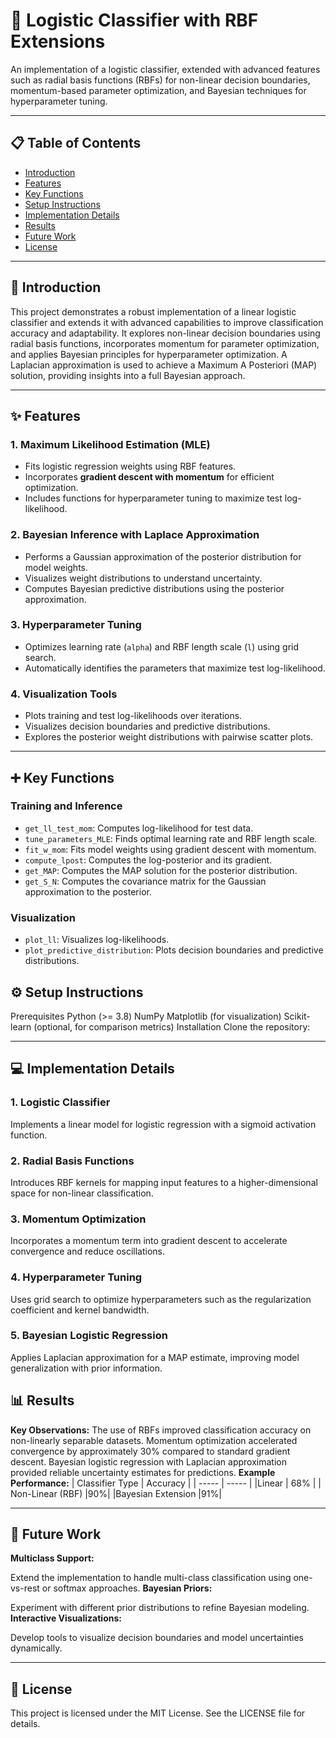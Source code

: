 
# 🧠 Logistic Classifier with RBF Extensions
An implementation of a logistic classifier, extended with advanced features such as radial basis functions (RBFs) for non-linear decision boundaries, momentum-based parameter optimization, and Bayesian techniques for hyperparameter tuning.

---
## 📋 Table of Contents

- [Introduction](#introduction)
- [Features](#features)
- [Key Functions](#key-functions)
- [Setup Instructions](#setup-instructions)
- [Implementation Details](#implementation-details)
- [Results](#results)
- [Future Work](#future-work)
- [License](#license)

  
---

## 📖 Introduction
This project demonstrates a robust implementation of a linear logistic classifier and extends it with advanced capabilities to improve classification accuracy and adaptability. It explores non-linear decision boundaries using radial basis functions, incorporates momentum for parameter optimization, and applies Bayesian principles for hyperparameter optimization. A Laplacian approximation is used to achieve a Maximum A Posteriori (MAP) solution, providing insights into a full Bayesian approach.


---

## ✨ Features

### 1. **Maximum Likelihood Estimation (MLE)**
- Fits logistic regression weights using RBF features.
- Incorporates **gradient descent with momentum** for efficient optimization.
- Includes functions for hyperparameter tuning to maximize test log-likelihood.

### 2. **Bayesian Inference with Laplace Approximation**
- Performs a Gaussian approximation of the posterior distribution for model weights.
- Visualizes weight distributions to understand uncertainty.
- Computes Bayesian predictive distributions using the posterior approximation.

### 3. **Hyperparameter Tuning**
- Optimizes learning rate (`alpha`) and RBF length scale (`l`) using grid search.
- Automatically identifies the parameters that maximize test log-likelihood.

### 4. **Visualization Tools**
- Plots training and test log-likelihoods over iterations.
- Visualizes decision boundaries and predictive distributions.
- Explores the posterior weight distributions with pairwise scatter plots.

---
## ➕ Key Functions
### **Training and Inference**
- `get_ll_test_mom`: Computes log-likelihood for test data.
- `tune_parameters_MLE`: Finds optimal learning rate and RBF length scale.
- `fit_w_mom`: Fits model weights using gradient descent with momentum.
- `compute_lpost`: Computes the log-posterior and its gradient.
- `get_MAP`: Computes the MAP solution for the posterior distribution.
- `get_S_N`: Computes the covariance matrix for the Gaussian approximation to the posterior.
### **Visualization**
- `plot_ll`: Visualizes log-likelihoods.
- `plot_predictive_distribution`: Plots decision boundaries and predictive distributions.

## ⚙️ Setup Instructions
Prerequisites
Python (>= 3.8)
NumPy
Matplotlib (for visualization)
Scikit-learn (optional, for comparison metrics)
Installation
Clone the repository:

---

## 💻 Implementation Details
### 1. **Logistic Classifier**
Implements a linear model for logistic regression with a sigmoid activation function.
### 2. **Radial Basis Functions**
Introduces RBF kernels for mapping input features to a higher-dimensional space for non-linear classification.
### 3. **Momentum Optimization**
Incorporates a momentum term into gradient descent to accelerate convergence and reduce oscillations.
### 4. **Hyperparameter Tuning**
Uses grid search to optimize hyperparameters such as the regularization coefficient and kernel bandwidth.
### 5. **Bayesian Logistic Regression**
Applies Laplacian approximation for a MAP estimate, improving model generalization with prior information.
## 📊 Results
**Key Observations:**
The use of RBFs improved classification accuracy on non-linearly separable datasets.
Momentum optimization accelerated convergence by approximately 30% compared to standard gradient descent.
Bayesian logistic regression with Laplacian approximation provided reliable uncertainty estimates for predictions.
**Example Performance:**
| Classifier Type |	Accuracy |
| ----- | ----- |
|Linear |	68%	| 
| Non-Linear (RBF)	|90%|
|Bayesian Extension	|91%|	

---
## 🚀 Future Work
**Multiclass Support:**

Extend the implementation to handle multi-class classification using one-vs-rest or softmax approaches.
**Bayesian Priors:**

Experiment with different prior distributions to refine Bayesian modeling.
**Interactive Visualizations:**

Develop tools to visualize decision boundaries and model uncertainties dynamically.

---

## 📄 License
This project is licensed under the MIT License. See the LICENSE file for details.
